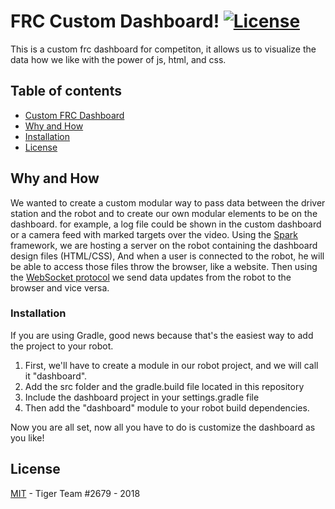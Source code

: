# FRC Custom Dashboard!  [![License](https://img.shields.io/badge/license-MIT-blue.svg)](https://shields.io/)  

This is a custom frc dashboard for competiton, it allows us to visualize the data how we like with the power of js, html, and css.

## Table of contents
* [Custom FRC Dashboard](#kotlin-robot-base)
* [Why and How](#why-and-why)
* [Installation](#installation)
* [License](#license)

## Why and How
We wanted to create a custom modular way to pass data between the driver station and the robot and to create our own modular elements to be on the dashboard. for example, a log file could be shown in the custom dashboard or a camera feed with marked targets over the video. 
Using the [Spark](http://sparkjava.com/) framework, we are hosting a server on the robot containing the dashboard design files (HTML/CSS), And when a user is connected to the robot, he will be able to access those files throw the browser, like a website. Then using the [WebSocket protocol](https://en.wikipedia.org/wiki/WebSocket) we send data updates from the robot to the browser and vice versa.

### Installation

If you are using Gradle, good news because that's the easiest way to add the project to your robot.

1. First, we'll have to create a module in our robot project, and we will call it "dashboard".
2. Add the src folder and the gradle.build file located in this repository
3. Include the dashboard project in your settings.gradle file
4. Then add the "dashboard" module to your robot build dependencies.

Now you are all set, now all you have to do is customize the dashboard as you like!

## License
[MIT](LICENSE) - Tiger Team #2679 - 2018
